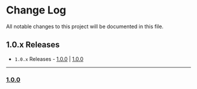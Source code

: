# Change Log

All notable changes to this project will be documented in this file.

## 1.0.x Releases

- `1.0.x` Releases - [1.0.0](#1) | [1.0.0](#1)

---
### [1.0.0](https://github.com/spiral-ios/spiral-ios-sdk/releases/tag/1.0.0)
